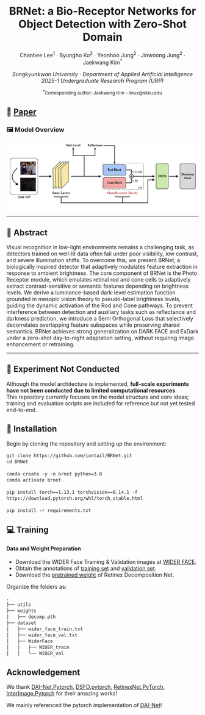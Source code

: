 <p align="center">
  <h1 align="center">BRNet: a Bio-Receptor Networks for Object Detection with Zero-Shot Domain</h1>
  <p align="center">
    <a>Chanhee Lee<sup>1</sup></a>
    ·
    <a>Byungho Ko<sup>2</sup></a>
    ·
    <a>Yeonhoo Jung<sup>2</sup></a>
    ·
    <a>Jinwoong Jung<sup>2</sup></a>
    ·
    <a>Jaekwang Kim<sup>†</sup></a>
  </p>
  <p align="center">
    <i>Sungkyunkwan University · Department of Applied Artificial Intelligence</i><br>
    <i>2025-1 Undergraduate Research Program (URP)</i>
  </p>
  <p align="center">
    <small><sup>†</sup>Corresponding author: Jaekwang Kim - linux@skku.edu</small>
  </p>
</p>


## 📄 [Paper](https://drive.google.com/file/d/1n-AqtfGnrqwQV2c3ZeY5GV9oG4chOsHr/view?usp=drive_link)

### 🖼️ Model Overview
![overview](./assets/BRNet.png)

---

## 📝 Abstract

Visual recognition in low-light environments remains a challenging task, as detectors trained on well-lit data often fail under poor visibility, low contrast, and severe illumination shifts. To overcome this, we present BRNet, a biologically inspired detector that adaptively modulates feature extraction in response to ambient brightness. The core component of BRNet is the Photo Receptor module, which emulates retinal rod and cone cells to adaptively extract contrast-sensitive or semantic features depending on brightness levels. We derive a luminance-based dark-level estimation function grounded in mesopic vision theory to pseudo-label brightness levels, guiding the dynamic activation of the Rod and Cone pathways. To prevent interference between detection and auxiliary tasks such as reflectance and darkness prediction, we introduce a Semi Orthogonal Loss that selectively decorrelates overlapping feature subspaces while preserving shared semantics. BRNet achieves strong generalization on DARK FACE and ExDark under a zero-shot day-to-night adaptation setting, without requiring image enhancement or retraining.


---

## 🚧 Experiment Not Conducted  
Although the model architecture is implemented, **full-scale experiments have not been conducted due to limited computational resources**.  
This repository currently focuses on the model structure and core ideas; training and evaluation scripts are included for reference but not yet tested end-to-end.



## :wrench: Installation

Begin by cloning the repository and setting up the environment:

```
git clone https://github.com/iontail/BRNet.git
cd BRNet

conda create -y -n brnet python=3.8
conda activate brnet

pip install torch==1.13.1 torchvision==0.14.1 -f https://download.pytorch.org/whl/torch_stable.html

pip install -r requirements.txt
```


## :computer: Training

#### Data and Weight Preparation

- Download the WIDER Face Training & Validation images at [WIDER FACE](http://shuoyang1213.me/WIDERFACE/).
- Obtain the annotations of [training set](https://github.com/daooshee/HLA-Face-Code/blob/main/train_code/dataset/wider_face_train.txt) and [validation set](https://github.com/daooshee/HLA-Face-Code/blob/main/train_code/dataset/wider_face_val.txt).
- Download the [pretrained weight](https://drive.google.com/file/d/1MaRK-VZmjBvkm79E1G77vFccb_9GWrfG/view?usp=drive_link) of Retinex Decomposition Net.


Organize the folders as:

```
.
├── utils
├── weights
│   ├── decomp.pth
├── dataset
│   ├── wider_face_train.txt
│   ├── wider_face_val.txt
│   ├── WiderFace
│   │   ├── WIDER_train
│   │   └── WIDER_val
```


## Acknowledgement

We thank [DAI-Net.Pytorch](https://github.com/ZPDu/DAI-Net.git), [DSFD.pytorch](https://github.com/yxlijun/DSFD.pytorch), [RetinexNet.PyTorch](https://github.com/aasharma90/RetinexNet_PyTorch), [InterImage.Pytorch](https://github.com/OpenGVLab/InternImage/tree/master/detection/ops_dcnv3) for their amazing works!

We mainly referenced the pytorch implementation of [DAI-Net](https://github.com/ZPDu/DAI-Net.git)! 

